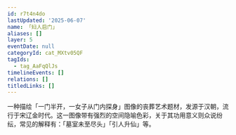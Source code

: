 ```yaml
---
id: r7t4n4do
lastUpdated: '2025-06-07'
name: 「妇人启门」
aliases: []
layer: 5
eventDate: null
categoryId: cat_MXtv05QF
tagIds:
  - tag_AaFqQlJs
timelineEvents: []
relations: []
titledLinks: []
---
```

一种描绘「一门半开，一女子从门内探身」图像的丧葬艺术题材，发源于汉朝，流行于宋辽金时代。这一图像带有强烈的空间隐喻色彩，关于其功用意义则众说纷纭，常见的解释有：「墓室未至尽头」「引人升仙」等。
